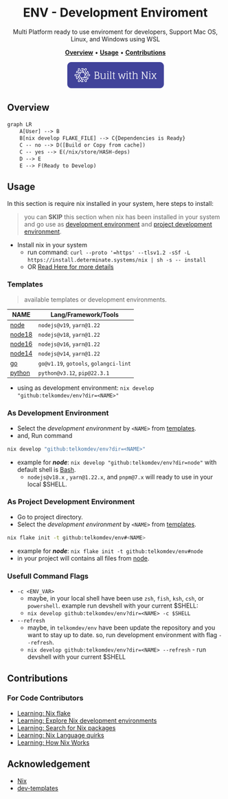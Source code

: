 <div align="center">

<h1 id="toc">ENV - Development Enviroment</h1>
  <p>
  Multi Platform ready to use enviroment for developers, Support Mac OS, Linux, and Windows using WSL
  </p>

<p align="center">
  <a href="#overview"><strong>Overview</strong></a>  • 
  <a href="#usage"><strong>Usage</strong></a>  • 
  <a href="#contributions"><strong>Contributions</strong></a>
</p>

[![Built with Nix](https://github.com/nix-community/builtwithnix.org/raw/master/badge.svg)](https://builtwithnix.org)

</div>

## Overview

```mermaid
graph LR
    A[User] --> B
    B[nix develop FLAKE_FILE] --> C{Dependencies is Ready}
    C -- no --> D([Build or Copy from cache])
    C -- yes --> E(/nix/store/HASH-deps)
    D --> E
    E --> F(Ready to Develop)
```

## Usage

In this section is require nix installed in your system, here steps to install:

> you can **SKIP** this section when nix has been installed in your system and go use as [development environment](#as-development-environment) and [project development environment](#as-project-development-environment).

- Install nix in your system
  - run command: `curl --proto '=https' --tlsv1.2 -sSf -L https://install.determinate.systems/nix | sh -s -- install`
  - OR [Read Here for more details](https://zero-to-nix.com/start/install#up)

### Templates

> available templates or development environments.

| NAME               | Lang/Framework/Tools                   |
| ------------------ | -------------------------------------- |
| [node](./node)     | `nodejs@v19`, `yarn@1.22`              |
| [node18](./node18) | `nodejs@v18`, `yarn@1.22`              |
| [node16](./node16) | `nodejs@v16`, `yarn@1.22`              |
| [node14](./node14) | `nodejs@v14`, `yarn@1.22`              |
| [go](./go)         | `go@v1.19`, `gotools`, `golangci-lint` |
| [python](./python) | `python@v3.12`, `pip@22.3.1`           |

- using as development environment: `nix develop "github:telkomdev/env?dir=<NAME>"`

### As Development Environment

- Select the _development environment_ by `<NAME>` from [templates](#templates).
- and, Run command

```bash
nix develop "github:telkomdev/env?dir=<NAME>"
```

- example for _**node**_: `nix develop "github:telkomdev/env?dir=node"` with default shell is [Bash](https://www.gnu.org/software/bash/).
  - `nodejs@v18.x` , `yarn@1.22.x`, and `pnpm@7.x` will ready to use in your local $SHELL.

### As Project Development Environment

- Go to project directory.
- Select the _development environment_ by `<NAME>` from [templates](#templates).

```bash
nix flake init -t github:telkomdev/env#<NAME>
```

- example for _**node**_: `nix flake init -t github:telkomdev/env#node`
- in your project will contains all files from [node](./node).

### Usefull Command Flags

- `-c <ENV_VAR>`
  - maybe, in your local shell have been use `zsh`, `fish`, `ksh`, `csh`, or `powershell`. example run devshell with your current $SHELL:
  - `nix develop github:telkomdev/env?dir=<NAME> -c $SHELL`
- `--refresh`
  - maybe, in `telkomdev/env` have been update the repository and you want to stay up to date. so, run development environment with flag `--refresh`.
  - `nix develop github:telkomdev/env?dir=<NAME> --refresh` - run devshell with your current $SHELL

<!-- TODO
### As Project Boilerplate
* Select availables project templates name in the tables.
  * run command `nix flake -t github:telkomdev/env#<NAME>`
  * example for _**react-native@0.71**_: `nix flake init -t github:telkomdev/env#rn71`
-->

## Contributions

### For Code Contributors

- [Learning: Nix flake](https://zero-to-nix.com/concepts/flakes)
- [Learning: Explore Nix development environments](https://zero-to-nix.com/start/nix-develop)
- [Learning: Search for Nix packages](https://zero-to-nix.com/start/nix-search)
- [Learning: Nix Language quirks](https://nixos.wiki/wiki/Nix_Language_Quirks)
- [Learning: How Nix Works](https://nixos.org/guides/how-nix-works.html)

<!-- TODO
### Request
-->

## Acknowledgement

- [Nix](https://nixos.org)
- [dev-templates](https://github.com/the-nix-way/dev-templates)

